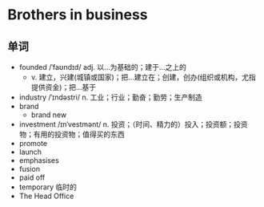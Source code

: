 # Brothers in business

## 单词
- founded /ˈfaʊndɪd/ adj. 以…为基础的；建于…之上的
  - v. 建立，兴建(城镇或国家)；把…建立在；创建，创办(组织或机构，尤指提供资金)；把…基于
- industry /ˈɪndəstri/ n. 工业；行业；勤奋；勤劳；生产制造
- brand 
  - brand new
- investment /ɪnˈvestmənt/ n. 投资；（时间、精力的）投入；投资额；投资物；有用的投资物；值得买的东西
- promote
- launch
- emphasises
- fusion
- paid off
- temporary 临时的
- The Head Office 
